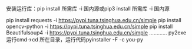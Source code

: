 

安装运行库：pip install 所需库 -i 国内源或pip3 install 所需库 -i 国内源

pip install requests -i https://pypi.tuna.tsinghua.edu.cn/simple
pip install opencv-python -i https://pypi.tuna.tsinghua.edu.cn/simple
pip install Beautifulsoup4 -i https://pypi.tuna.tsinghua.edu.cn/simple
............
py2exe
运行cmd→cd 所在目录，运行代码pyinstaller -F -c you-py
